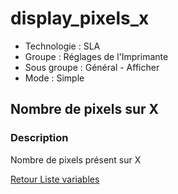 # display_pixels_x

* Technologie : SLA
* Groupe : Réglages de l'Imprimante
* Sous groupe : Général - Afficher
* Mode : Simple

## Nombre de pixels sur X

### Description

Nombre de pixels présent sur X

[Retour Liste variables](variable_list.md)